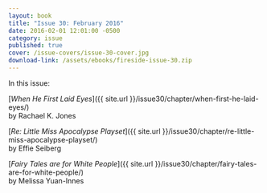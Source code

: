 ```yaml
---
layout: book
title: "Issue 30: February 2016"
date: 2016-02-01 12:01:00 -0500
category: issue
published: true
cover: /issue-covers/issue-30-cover.jpg
download-link: /assets/ebooks/fireside-issue-30.zip
---
```


In this issue:

[_When He First Laid Eyes_]({{ site.url }}/issue30/chapter/when-first-he-laid-eyes/)<br/>
by Rachael K. Jones

[_Re: Little Miss Apocalypse Playset_]({{ site.url }}/issue30/chapter/re-little-miss-apocalypse-playset/)<br/>
by Effie Seiberg

[_Fairy Tales are for White People_]({{ site.url }}/issue30/chapter/fairy-tales-are-for-white-people/)<br/>
by Melissa Yuan-Innes
